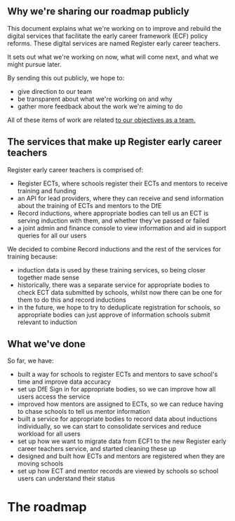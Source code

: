 ## Why we're sharing our roadmap publicly 
This document explains what we're working on to improve and rebuild the digital services that facilitate the early career framework (ECF) policy reforms. These digital services are named Register early career teachers.

It sets out what we're working on now, what will come next, and what we might pursue later. 

By sending this out publicly, we hope to:

* give direction to our team
* be transparent about what we're working on and why
* gather more feedback about the work we're aiming to do

All of these items of work are related [to our objectives as a team.](/product/objectives) 

## The services that make up Register early career teachers

Register early career teachers is comprised of:
- Register ECTs, where schools register their ECTs and mentors to receive training and funding
- an API for lead providers, where they can receive and send information about the training of ECTs and mentors to the DfE
- Record inductions, where appropriate bodies can tell us an ECT is serving induction with them, and whether they've passed or failed
- a joint admin and finance console to view information and aid in support queries for all our users

We decided to combine Record inductions and the rest of the services for training because:
- induction data is used by these training services, so being closer together made sense
- historically, there was a separate service for appropriate bodies to check ECT data submitted by schools, whilst now there can be one for them to do this and record inductions
- in the future, we hope to try to deduplicate registration for schools, so appropriate bodies can just approve of information schools submit relevant to induction

## What we've done

So far, we have:

* built a way for schools to register ECTs and mentors to save school's time and improve data accuracy
* set up DfE Sign in for appropriate bodies, so we can improve how all users access the service
* improved how mentors are assigned to ECTs, so we can reduce having to chase schools to tell us mentor information
* built a service for appropriate bodies to record data about inductions individually, so we can start to consolidate services and reduce workload for all users
* set up how we want to migrate data from ECF1 to the new Register early career teachers service, and started cleaning these up
* designed and built how ECTs and mentors are registered when they are moving schools
* set up how ECT and mentor records are viewed by schools so school users can understand their status
													
# The roadmap



